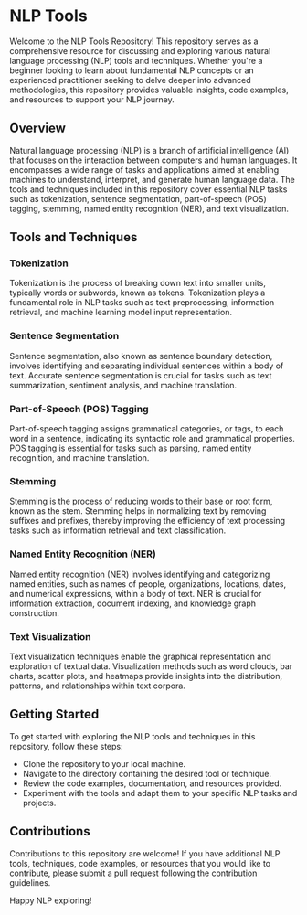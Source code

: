# NLP Tools 
Welcome to the NLP Tools Repository! This repository serves as a comprehensive resource for discussing and exploring various natural language processing (NLP) tools and techniques. Whether you're a beginner looking to learn about fundamental NLP concepts or an experienced practitioner seeking to delve deeper into advanced methodologies, this repository provides valuable insights, code examples, and resources to support your NLP journey.

## Overview
Natural language processing (NLP) is a branch of artificial intelligence (AI) that focuses on the interaction between computers and human languages. It encompasses a wide range of tasks and applications aimed at enabling machines to understand, interpret, and generate human language data. The tools and techniques included in this repository cover essential NLP tasks such as tokenization, sentence segmentation, part-of-speech (POS) tagging, stemming, named entity recognition (NER), and text visualization.

## Tools and Techniques
### Tokenization
Tokenization is the process of breaking down text into smaller units, typically words or subwords, known as tokens. Tokenization plays a fundamental role in NLP tasks such as text preprocessing, information retrieval, and machine learning model input representation.

### Sentence Segmentation
Sentence segmentation, also known as sentence boundary detection, involves identifying and separating individual sentences within a body of text. Accurate sentence segmentation is crucial for tasks such as text summarization, sentiment analysis, and machine translation.

### Part-of-Speech (POS) Tagging
Part-of-speech tagging assigns grammatical categories, or tags, to each word in a sentence, indicating its syntactic role and grammatical properties. POS tagging is essential for tasks such as parsing, named entity recognition, and machine translation.

### Stemming
Stemming is the process of reducing words to their base or root form, known as the stem. Stemming helps in normalizing text by removing suffixes and prefixes, thereby improving the efficiency of text processing tasks such as information retrieval and text classification.

### Named Entity Recognition (NER)
Named entity recognition (NER) involves identifying and categorizing named entities, such as names of people, organizations, locations, dates, and numerical expressions, within a body of text. NER is crucial for information extraction, document indexing, and knowledge graph construction.

### Text Visualization
Text visualization techniques enable the graphical representation and exploration of textual data. Visualization methods such as word clouds, bar charts, scatter plots, and heatmaps provide insights into the distribution, patterns, and relationships within text corpora.

## Getting Started
To get started with exploring the NLP tools and techniques in this repository, follow these steps:

* Clone the repository to your local machine.
* Navigate to the directory containing the desired tool or technique.
* Review the code examples, documentation, and resources provided.
* Experiment with the tools and adapt them to your specific NLP tasks and projects.

## Contributions
Contributions to this repository are welcome! If you have additional NLP tools, techniques, code examples, or resources that you would like to contribute, please submit a pull request following the contribution guidelines.


Happy NLP exploring!
